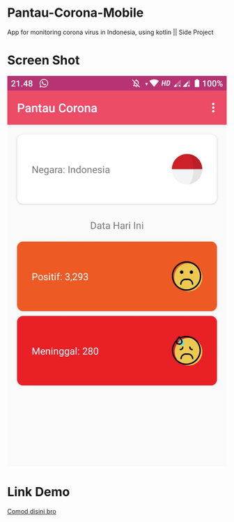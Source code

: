 # Pantau-Corona-Mobile
App for monitoring corona virus in Indonesia, using kotlin || Side Project

# Screen Shot
![scrennshot](https://raw.githubusercontent.com/rdfariz/Pantau-Corona-Mobile/master/pictures/image.jpg)

# Link Demo
[Comod disini bro](https://drive.google.com/open?id=1jlHSSffy--jjIPzqtCv-uexQ3DqxPekB)
